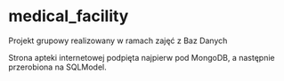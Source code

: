 # medical_facility

Projekt grupowy realizowany w ramach zajęć z Baz Danych

Strona apteki internetowej podpięta najpierw pod MongoDB, a następnie przerobiona na SQLModel.
